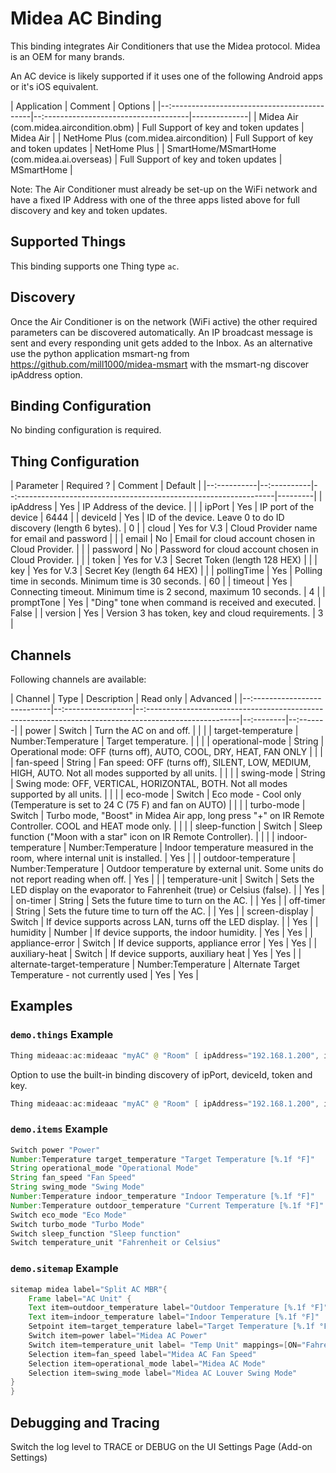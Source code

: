# Midea AC Binding

This binding integrates Air Conditioners that use the Midea protocol. Midea is an OEM for many brands.

An AC device is likely supported if it uses one of the following Android apps or it's iOS equivalent.

| Application                                  | Comment                               | Options      |
|--:-------------------------------------------|--:------------------------------------|--------------|
| Midea Air (com.midea.aircondition.obm)       | Full Support of key and token updates | Midea Air    |
| NetHome Plus (com.midea.aircondition)        | Full Support of key and token updates | NetHome Plus |
| SmartHome/MSmartHome (com.midea.ai.overseas) | Full Support of key and token updates | MSmartHome   |

Note: The Air Conditioner must already be set-up on the WiFi network and have a fixed IP Address with one of the three apps listed above for full discovery and key and token updates.

## Supported Things

This binding supports one Thing type `ac`.

## Discovery

Once the Air Conditioner is on the network (WiFi active) the other required parameters can be discovered automatically.
An IP broadcast message is sent and every responding unit gets added to the Inbox.
As an alternative use the python application msmart-ng from <https://github.com/mill1000/midea-msmart> with the msmart-ng discover ipAddress option.

## Binding Configuration

No binding configuration is required.

## Thing Configuration

| Parameter   | Required ?  | Comment                                                           | Default |
|--:----------|--:----------|--:----------------------------------------------------------------|---------|
| ipAddress   | Yes         | IP Address of the device.                                         |         |
| ipPort      | Yes         | IP port of the device                                             | 6444    |
| deviceId    | Yes         | ID of the device. Leave 0 to do ID discovery (length 6 bytes).    | 0       |
| cloud       | Yes for V.3 | Cloud Provider name for email and password                        |         |
| email       | No          | Email for cloud account chosen in Cloud Provider.                 |         |
| password    | No          | Password for cloud account chosen in Cloud Provider.              |         |
| token       | Yes for V.3 | Secret Token (length 128 HEX)                                     |         |
| key         | Yes for V.3 | Secret Key (length 64 HEX)                                        |         |
| pollingTime | Yes         | Polling time in seconds. Minimum time is 30 seconds.              | 60      |
| timeout     | Yes         | Connecting timeout. Minimum time is 2 second, maximum 10 seconds. | 4       |
| promptTone  | Yes         | "Ding" tone when command is received and executed.                | False   |
| version     | Yes         | Version 3 has token, key and cloud requirements.                  | 3       |

## Channels

Following channels are available:

| Channel                      | Type               | Description                                                                                            | Read only | Advanced |
|--:---------------------------|--:-----------------|--:-----------------------------------------------------------------------------------------------------|--:--------|--:-------|
| power                        | Switch             | Turn the AC on and off.                                                                                |           |          |
| target-temperature           | Number:Temperature | Target temperature.                                                                                    |           |          |
| operational-mode             | String             | Operational mode: OFF (turns off), AUTO, COOL, DRY, HEAT, FAN ONLY                                     |           |          |
| fan-speed                    | String             | Fan speed: OFF (turns off), SILENT, LOW, MEDIUM, HIGH, AUTO. Not all modes supported by all units.     |           |          |
| swing-mode                   | String             | Swing mode: OFF, VERTICAL, HORIZONTAL, BOTH. Not all modes supported by all units.                     |           |          |
| eco-mode                     | Switch             | Eco mode - Cool only (Temperature is set to 24 C (75 F) and fan on AUTO)                               |           |          |
| turbo-mode                   | Switch             | Turbo mode, "Boost" in Midea Air app, long press "+" on IR Remote Controller. COOL and HEAT mode only. |           |          |
| sleep-function               | Switch             | Sleep function ("Moon with a star" icon on IR Remote Controller).                                      |           |          |
| indoor-temperature           | Number:Temperature | Indoor temperature measured in the room, where internal unit is installed.                             | Yes       |          |
| outdoor-temperature          | Number:Temperature | Outdoor temperature by external unit. Some units do not report reading when off.                       | Yes       |          |
| temperature-unit             | Switch             | Sets the LED display on the evaporator to Fahrenheit (true) or Celsius (false).                        |           | Yes      |
| on-timer                     | String             | Sets the future time to turn on the AC.                                                                |           | Yes      |
| off-timer                    | String             | Sets the future time to turn off the AC.                                                               |           | Yes      |
| screen-display               | Switch             | If device supports across LAN, turns off the LED display.                                              |           | Yes      |
| humidity                     | Number             | If device supports, the indoor humidity.                                                               | Yes       | Yes      |
| appliance-error              | Switch             | If device supports, appliance error                                                                    | Yes       | Yes      |
| auxiliary-heat               | Switch             | If device supports, auxiliary heat                                                                     | Yes       | Yes      |
| alternate-target-temperature | Number:Temperature | Alternate Target Temperature - not currently used                                                      | Yes       | Yes      |

## Examples

### `demo.things` Example

```java
Thing mideaac:ac:mideaac "myAC" @ "Room" [ ipAddress="192.168.1.200", ipPort="6444", deviceId="deviceId", cloud="your cloud (e.g NetHome Plus)", email="yourclouduser@email.com", password="yourcloudpassword", token="token", key ="key", pollingTime = 60, timeout=4, promptTone="false", version="3"] 
```

Option to use the built-in binding discovery of ipPort, deviceId, token and key.

```java
Thing mideaac:ac:mideaac "myAC" @ "Room" [ ipAddress="192.168.1.200", ipPort="", deviceId="", cloud="your cloud (e.g NetHome Plus)", email="yourclouduser@email.com", password="yourcloudpassword", token="", key ="", pollingTime = 60, timeout=4, promptTone="false", version="3"] 
```

### `demo.items` Example

```java
Switch power "Power"                                                        { channel="mideaac:ac:mideaac:power" }
Number:Temperature target_temperature "Target Temperature [%.1f °F]"        { channel="mideaac:ac:mideaac:target-temperature" }
String operational_mode "Operational Mode"                                  { channel="mideaac:ac:mideaac:operational-mode" }
String fan_speed "Fan Speed"                                                { channel="mideaac:ac:mideaac:fan-speed" }
String swing_mode "Swing Mode"                                              { channel="mideaac:ac:mideaac:swing-mode" }
Number:Temperature indoor_temperature "Indoor Temperature [%.1f °F]"        { channel="mideaac:ac:mideaac:indoor-temperature" }
Number:Temperature outdoor_temperature "Current Temperature [%.1f °F]"      { channel="mideaac:ac:mideaac:outdoor-temperature" }
Switch eco_mode "Eco Mode"                                                  { channel="mideaac:ac:mideaac:eco-mode" }
Switch turbo_mode "Turbo Mode"                                              { channel="mideaac:ac:mideaac:turbo-mode" }
Switch sleep_function "Sleep function"                                      { channel="mideaac:ac:mideaac:sleep-function" }
Switch temperature_unit "Fahrenheit or Celsius"                             { channel="mideaac:ac:mideaac:temperature-unit" }
```

### `demo.sitemap` Example

```java
sitemap midea label="Split AC MBR"{
    Frame label="AC Unit" {
    Text item=outdoor_temperature label="Outdoor Temperature [%.1f °F]"
    Text item=indoor_temperature label="Indoor Temperature [%.1f °F]"
    Setpoint item=target_temperature label="Target Temperature [%.1f °F]" minValue=63.0 maxValue=78 step=1.0
    Switch item=power label="Midea AC Power"
    Switch item=temperature_unit label= "Temp Unit" mappings=[ON="Fahrenheit", OFF="Celsius"]
    Selection item=fan_speed label="Midea AC Fan Speed"
    Selection item=operational_mode label="Midea AC Mode"
    Selection item=swing_mode label="Midea AC Louver Swing Mode"
}
}
```

## Debugging and Tracing

Switch the log level to TRACE or DEBUG on the UI Settings Page (Add-on Settings)
